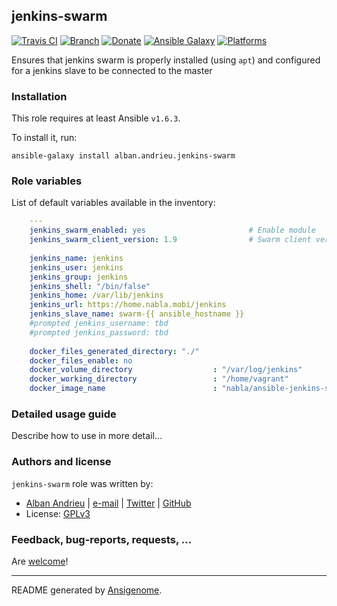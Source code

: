 ## jenkins-swarm

[![Travis CI](http://img.shields.io/travis/AlbanAndrieu/ansible-jenkins-swarm.svg?style=flat)](http://travis-ci.org/AlbanAndrieu/ansible-jenkins-swarm) [![Branch](http://img.shields.io/github/tag/AlbanAndrieu/ansible-jenkins-swarm.svg?style=flat-square)](https://github.com/AlbanAndrieu/ansible-jenkins-swarm/tree/master) [![Donate](https://img.shields.io/gratipay/AlbanAndrieu.svg?style=flat)](https://www.gratipay.com/AlbanAndrieu)  [![Ansible Galaxy](http://img.shields.io/badge/galaxy-alban.andrieu.jenkinsswarm-blue.svg?style=flat)](https://galaxy.ansible.com/list#/roles/2000) [![Platforms](http://img.shields.io/badge/platforms-ubuntu-lightgrey.svg?style=flat)](#)

Ensures that jenkins swarm is properly installed (using `apt`) and configured for a jenkins slave to be connected to the master

### Installation

This role requires at least Ansible `v1.6.3`. 

To install it, run:

    ansible-galaxy install alban.andrieu.jenkins-swarm



### Role variables

List of default variables available in the inventory:

```yaml
    ---
    jenkins_swarm_enabled: yes                       # Enable module
    jenkins_swarm_client_version: 1.9                # Swarm client version
    
    jenkins_name: jenkins
    jenkins_user: jenkins
    jenkins_group: jenkins
    jenkins_shell: "/bin/false"
    jenkins_home: /var/lib/jenkins
    jenkins_url: https://home.nabla.mobi/jenkins
    jenkins_slave_name: swarm-{{ ansible_hostname }}
    #prompted jenkins_username: tbd
    #prompted jenkins_password: tbd
    
    docker_files_generated_directory: "./"
    docker_files_enable: no
    docker_volume_directory                  : "/var/log/jenkins"
    docker_working_directory                 : "/home/vagrant"
    docker_image_name                        : "nabla/ansible-jenkins-swarm"
```


### Detailed usage guide

Describe how to use in more detail...


### Authors and license

`jenkins-swarm` role was written by:
- [Alban Andrieu](fr.linkedin.com/in/nabla/) | [e-mail](mailto:alban.andrieu@free.fr) | [Twitter](https://twitter.com/AlbanAndrieu) | [GitHub](https://github.com/AlbanAndrieu)
- License: [GPLv3](https://tldrlegal.com/license/gnu-general-public-license-v3-%28gpl-3%29)

### Feedback, bug-reports, requests, ...

Are [welcome](https://github.com/AlbanAndrieu/ansible-jenkins-swarm/issues)!

***

README generated by [Ansigenome](https://github.com/nickjj/ansigenome/).
